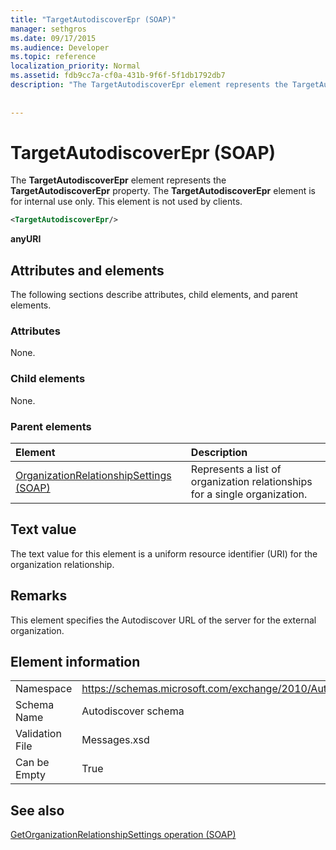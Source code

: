 ```yaml
---
title: "TargetAutodiscoverEpr (SOAP)"
manager: sethgros
ms.date: 09/17/2015
ms.audience: Developer
ms.topic: reference
localization_priority: Normal
ms.assetid: fdb9cc7a-cf0a-431b-9f6f-5f1db1792db7
description: "The TargetAutodiscoverEpr element represents the TargetAutodiscoverEpr property. The TargetAutodiscoverEpr element is for internal use only. This element is not used by clients."
 
 
---
```


# TargetAutodiscoverEpr (SOAP)

The **TargetAutodiscoverEpr** element represents the **TargetAutodiscoverEpr** property. The **TargetAutodiscoverEpr** element is for internal use only. This element is not used by clients. 
  
```XML
<TargetAutodiscoverEpr/>
```

 **anyURI**
## Attributes and elements

The following sections describe attributes, child elements, and parent elements.
  
### Attributes

None.
  
### Child elements

None.
  
### Parent elements

|**Element**|**Description**|
|:-----|:-----|
|[OrganizationRelationshipSettings (SOAP)](organizationrelationshipsettings-soap.md) <br/> |Represents a list of organization relationships for a single organization.  <br/> |
   
## Text value

The text value for this element is a uniform resource identifier (URI) for the organization relationship.
  
## Remarks

This element specifies the Autodiscover URL of the server for the external organization. 
  
## Element information

|||
|:-----|:-----|
|Namespace  <br/> |https://schemas.microsoft.com/exchange/2010/Autodiscover  <br/> |
|Schema Name  <br/> |Autodiscover schema  <br/> |
|Validation File  <br/> |Messages.xsd  <br/> |
|Can be Empty  <br/> |True  <br/> |
   
## See also



[GetOrganizationRelationshipSettings operation (SOAP)](getorganizationrelationshipsettings-operation-soap.md)

